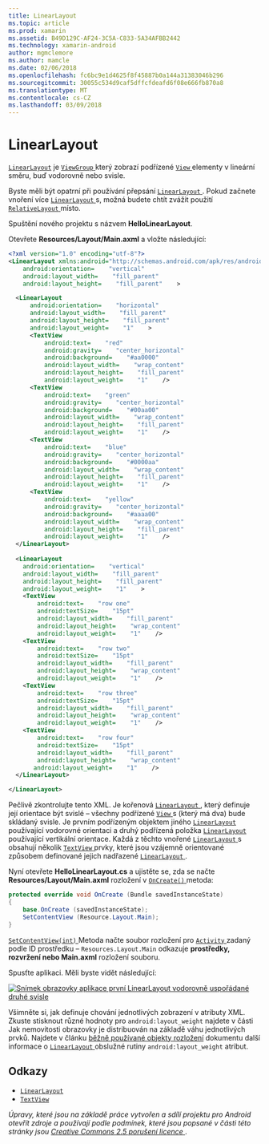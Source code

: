 ```yaml
---
title: LinearLayout
ms.topic: article
ms.prod: xamarin
ms.assetid: B49D129C-AF24-3C5A-C833-5A34AFBB2442
ms.technology: xamarin-android
author: mgmclemore
ms.author: mamcle
ms.date: 02/06/2018
ms.openlocfilehash: fc6bc9e1d4625f8f45887b0a144a31383046b296
ms.sourcegitcommit: 30055c534d9caf5dffcfdeafd6f08e666fb870a8
ms.translationtype: MT
ms.contentlocale: cs-CZ
ms.lasthandoff: 03/09/2018
---
```

# <a name="linearlayout"></a>LinearLayout

[`LinearLayout`](https://developer.xamarin.com/api/type/Android.Widget.LinearLayout/) je [ `ViewGroup` ](https://developer.xamarin.com/api/type/Android.Views.ViewGroup/) který zobrazí podřízené [ `View` ](https://developer.xamarin.com/api/type/Android.Views.View/) elementy v lineární směru, buď vodorovně nebo svisle.

Byste měli být opatrní při používání přepsání [ `LinearLayout` ](https://developer.xamarin.com/api/type/Android.Widget.LinearLayout/).
Pokud začnete vnoření více [ `LinearLayout` ](https://developer.xamarin.com/api/type/Android.Widget.LinearLayout/)s, možná budete chtít zvážit použití [ `RelativeLayout` ](https://developer.xamarin.com/api/type/Android.Widget.RelativeLayout/) místo.

Spuštění nového projektu s názvem **HelloLinearLayout**.

Otevřete **Resources/Layout/Main.axml** a vložte následující:

```xml
<?xml version="1.0" encoding="utf-8"?>
<LinearLayout xmlns:android="http://schemas.android.com/apk/res/android"
    android:orientation=    "vertical"
    android:layout_width=    "fill_parent"
    android:layout_height=    "fill_parent"    >

  <LinearLayout
      android:orientation=    "horizontal"
      android:layout_width=    "fill_parent"
      android:layout_height=    "fill_parent"
      android:layout_weight=    "1"    >
      <TextView
          android:text=    "red"
          android:gravity=    "center_horizontal"
          android:background=    "#aa0000"
          android:layout_width=    "wrap_content"
          android:layout_height=    "fill_parent"
          android:layout_weight=    "1"    />
      <TextView
          android:text=    "green"
          android:gravity=    "center_horizontal"
          android:background=    "#00aa00"
          android:layout_width=    "wrap_content"
          android:layout_height=    "fill_parent"
          android:layout_weight=    "1"    />
      <TextView
          android:text=    "blue"
          android:gravity=    "center_horizontal"
          android:background=    "#0000aa"
          android:layout_width=    "wrap_content"
          android:layout_height=    "fill_parent"
          android:layout_weight=    "1"    />
      <TextView
          android:text=    "yellow"
          android:gravity=    "center_horizontal"
          android:background=    "#aaaa00"
          android:layout_width=    "wrap_content"
          android:layout_height=    "fill_parent"
          android:layout_weight=    "1"    />
  </LinearLayout>
        
  <LinearLayout
    android:orientation=    "vertical"
    android:layout_width=    "fill_parent"
    android:layout_height=    "fill_parent"
    android:layout_weight=    "1"    >
    <TextView
        android:text=    "row one"
        android:textSize=    "15pt"
        android:layout_width=    "fill_parent"
        android:layout_height=    "wrap_content"
        android:layout_weight=    "1"    />
    <TextView
        android:text=    "row two"
        android:textSize=    "15pt"
        android:layout_width=    "fill_parent"
        android:layout_height=    "wrap_content"
        android:layout_weight=    "1"    />
    <TextView
        android:text=    "row three"
        android:textSize=    "15pt"
        android:layout_width=    "fill_parent"
        android:layout_height=    "wrap_content"
        android:layout_weight=    "1"    />
    <TextView
        android:text=    "row four"
        android:textSize=    "15pt"
        android:layout_width=    "fill_parent"
        android:layout_height=    "wrap_content"
       android:layout_weight=    "1"    />
  </LinearLayout>

</LinearLayout>
```

Pečlivě zkontrolujte tento XML. Je kořenová [ `LinearLayout` ](https://developer.xamarin.com/api/type/Android.Widget.LinearLayout/) , který definuje její orientace být svislé &ndash; všechny podřízené [ `View` ](https://developer.xamarin.com/api/type/Android.Views.View/)s (který má dva) bude skládaný svisle. Je prvním podřízeným objektem jiného [ `LinearLayout` ](https://developer.xamarin.com/api/type/Android.Widget.LinearLayout/) používající vodorovné orientaci a druhý podřízená položka [ `LinearLayout` ](https://developer.xamarin.com/api/type/Android.Widget.LinearLayout/) používající vertikální orientace. Každá z těchto vnořené [ `LinearLayout` ](https://developer.xamarin.com/api/type/Android.Widget.LinearLayout/)s obsahují několik [ `TextView` ](https://developer.xamarin.com/api/type/Android.Widget.TextView/) prvky, které jsou vzájemně orientované způsobem definované jejich nadřazené [ `LinearLayout` ](https://developer.xamarin.com/api/type/Android.Widget.LinearLayout/).

Nyní otevřete **HelloLinearLayout.cs** a ujistěte se, zda se načte **Resources/Layout/Main.axml** rozložení v [ `OnCreate()` ](https://developer.xamarin.com/api/member/Android.App.Activity.OnCreate/p/Android.OS.Bundle/) metoda:

```csharp
protected override void OnCreate (Bundle savedInstanceState)
{
    base.OnCreate (savedInstanceState);
    SetContentView (Resource.Layout.Main);
}
```

[ `SetContentView(int)` ](https://developer.xamarin.com/api/member/Android.App.Activity.SetContentView/(System.Int32)) Metoda načte soubor rozložení pro [ `Activity` ](https://developer.xamarin.com/api/type/Android.App.Activity/)zadaný podle ID prostředku &ndash; `Resources.Layout.Main` odkazuje **prostředky, rozvržení nebo Main.axml** rozložení souboru.

Spusťte aplikaci. Měli byste vidět následující:

[![Snímek obrazovky aplikace první LinearLayout vodorovně uspořádané druhé svisle](linear-layout-images/helloviews1.png)](linear-layout-images/helloviews1.png#lightbox)

Všimněte si, jak definuje chování jednotlivých zobrazení v atributy XML. Zkuste stisknout různé hodnoty pro `android:layout_weight` najdete v části Jak nemovitosti obrazovky je distribuován na základě váhu jednotlivých prvků. Najdete v článku [běžně používané objekty rozložení](http://developer.android.com/guide/topics/ui/declaring-layout.html) dokumentu další informace o [ `LinearLayout` ](https://developer.xamarin.com/api/type/Android.Widget.LinearLayout/) obslužné rutiny `android:layout_weight` atribut.


## <a name="references"></a>Odkazy

-   [`LinearLayout`](https://developer.xamarin.com/api/type/Android.Widget.LinearLayout/) 
-   [`TextView`](https://developer.xamarin.com/api/type/Android.Widget.TextView/) 

*Úpravy, které jsou na základě práce vytvořen a sdílí projektu pro Android otevřít zdroje a používají podle podmínek, které jsou popsané v části této stránky jsou*
[*Creative Commons 2.5 porušení licence* ](http://creativecommons.org/licenses/by/2.5/).

